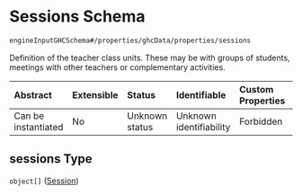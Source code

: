 # Sessions Schema

```txt
engineInputGHCSchema#/properties/ghcData/properties/sessions
```

Definition of the teacher class units. These may be with groups of students, meetings with other teachers or complementary activities.

| Abstract            | Extensible | Status         | Identifiable            | Custom Properties | Additional Properties | Access Restrictions | Defined In                                                        |
| :------------------ | :--------- | :------------- | :---------------------- | :---------------- | :-------------------- | :------------------ | :---------------------------------------------------------------- |
| Can be instantiated | No         | Unknown status | Unknown identifiability | Forbidden         | Allowed               | none                | [ghc.schema.json*](../out/ghc.schema.json "open original schema") |

## sessions Type

`object[]` ([Session](ghc-properties-ghcdata-properties-sessions-session.md))
